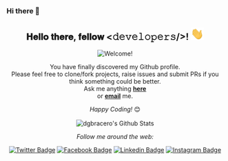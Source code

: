 ### Hi there 👋
<div align="center">
<h2> 𝐇𝐞𝐥𝐥𝐨 𝐭𝐡𝐞𝐫𝐞, 𝐟𝐞𝐥𝐥𝐨𝐰 <𝚍𝚎𝚟𝚎𝚕𝚘𝚙𝚎𝚛𝚜/>! <img src="https://github.com/ABSphreak/ABSphreak/blob/master/gifs/Hi.gif" width="30px"></h2>
</div>

<div align="center" width="50">

<img src="https://media.giphy.com/media/iIqmM5tTjmpOB9mpbn/giphy.gif" alt="Welcome!" width="300"/>

</div>

<div align="center">

You have finally discovered my Github profile. <br>
Please feel free to clone/fork projects, raise issues and submit PRs if you think something could be better. <br>
Ask me anything <a href="https://github.com/dgbracero/dgbracero/issues/new"><b>here</b></a><br>
or <a href="mailto:diegobracero@hotmail.com"><b>email</b></a> me.

<i>Happy Coding!</i> 😊

</div>

<div align="center">

<img align="center" src="https://github-readme-stats.vercel.app/api?username=geovannydev&include_all_commits=true&count_private=true&show_icons=true&line_height=20&title_color=7A7ADB&icon_color=2234AE&text_color=D3D3D3&bg_color=0,000000,130F40" alt="dgbracero's Github Stats">

</br>

<i>Follow me around the web:</i><br>


[![Twitter Badge](https://img.shields.io/badge/-geovannydev-blue?style=plastic&logo=Twitter&logoColor=white&link=https://twitter.com/gevannydev/)](https://twitter.com/geovannydev/)
[![Facebook Badge](https://img.shields.io/badge/-diegogeovannyb-blue?style=plastic&logo=Facebook&logoColor=white&link=https://www.facebook.com/diegogeovannyb/)](https://www.facebook.com/diegogeovannyb/)
[![Linkedin Badge](https://img.shields.io/badge/-dgbracero-blue?style=plastic&logo=Linkedin&logoColor=white&link=https://www.linkedin.com/in/dgbracero/)](https://www.linkedin.com/in/dgbracero/)
[![Instagram Badge](https://img.shields.io/badge/-geovannydev-purple?style=plastic&logo=instagram&logoColor=white&link=https://www.instagram.com/geovannydev/)](https://www.instagram.com/geovannydev/)

</div>
